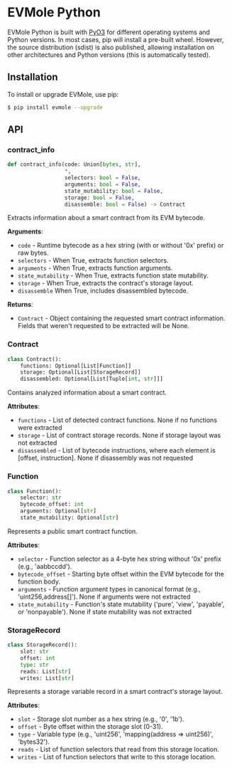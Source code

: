 # EVMole Python

EVMole Python is built with [PyO3](https://pyo3.rs/) for different operating systems and Python versions. In most cases, pip will install a pre-built wheel. However, the source distribution (sdist) is also published, allowing installation on other architectures and Python versions (this is automatically tested).

## Installation
To install or upgrade EVMole, use pip:
```bash
$ pip install evmole --upgrade
```

<!-- manually generated with `pydoc-markdown -I .`, ln -s 'evmole.pyi' to 'evmole.py' -->
## API

### contract\_info

```python
def contract_info(code: Union[bytes, str],
                  *,
                  selectors: bool = False,
                  arguments: bool = False,
                  state_mutability: bool = False,
                  storage: bool = False,
                  disassemble: bool = False) -> Contract
```

Extracts information about a smart contract from its EVM bytecode.

**Arguments**:

- `code` - Runtime bytecode as a hex string (with or without '0x' prefix)
  or raw bytes.
- `selectors` - When True, extracts function selectors.
- `arguments` - When True, extracts function arguments.
- `state_mutability` - When True, extracts function state mutability.
- `storage` - When True, extracts the contract's storage layout.
- `disassemble` When True, includes disassembled bytecode.
  

**Returns**:

- `Contract` - Object containing the requested smart contract information. Fields that
  weren't requested to be extracted will be None.

### Contract

```python
class Contract():
    functions: Optional[List[Function]]
    storage: Optional[List[StorageRecord]]
    disassembled: Optional[List[Tuple[int, str]]]
```

Contains analyzed information about a smart contract.

**Attributes**:

- `functions` - List of detected contract functions. None if no functions were extracted
- `storage` - List of contract storage records. None if storage layout was not extracted
- `disassembled` - List of bytecode instructions, where each element is [offset, instruction]. None if disassembly was not requested

### Function

```python
class Function():
    selector: str
    bytecode_offset: int
    arguments: Optional[str]
    state_mutability: Optional[str]
```

Represents a public smart contract function.

**Attributes**:

- `selector` - Function selector as a 4-byte hex string without '0x' prefix (e.g., 'aabbccdd').
- `bytecode_offset` - Starting byte offset within the EVM bytecode for the function body.
- `arguments` - Function argument types in canonical format (e.g., 'uint256,address[]').
  None if arguments were not extracted
- `state_mutability` - Function's state mutability ('pure', 'view', 'payable', or 'nonpayable').
  None if state mutability was not extracted

### StorageRecord

```python
class StorageRecord():
    slot: str
    offset: int
    type: str
    reads: List[str]
    writes: List[str]
```

Represents a storage variable record in a smart contract's storage layout.

**Attributes**:

- `slot` - Storage slot number as a hex string (e.g., '0', '1b').
- `offset` - Byte offset within the storage slot (0-31).
- `type` - Variable type (e.g., 'uint256', 'mapping(address => uint256)', 'bytes32').
- `reads` - List of function selectors that read from this storage location.
- `writes` - List of function selectors that write to this storage location.
